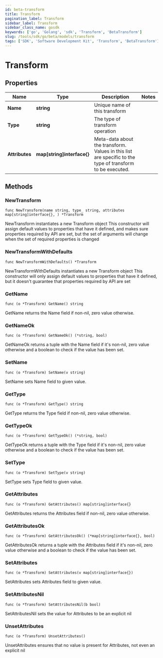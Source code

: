 ```yaml
---
id: beta-transform
title: Transform
pagination_label: Transform
sidebar_label: Transform
sidebar_class_name: gosdk
keywords: ['go', 'Golang', 'sdk', 'Transform', 'BetaTransform']
slug: /tools/sdk/go/beta/models/transform
tags: ['SDK', 'Software Development Kit', 'Transform', 'BetaTransform']
---
```


# Transform

## Properties

| Name | Type | Description | Notes |
| --- | --- | --- | --- |
| **Name** | **string** | Unique name of this transform |
| **Type** | **string** | The type of transform operation |
| **Attributes** | **map[string]interface{}** | Meta-data about the transform. Values in this list are specific to the type of transform to be executed. |

## Methods

### NewTransform

`func NewTransform(name string, type_ string, attributes map[string]interface{}, ) *Transform`

NewTransform instantiates a new Transform object This constructor will assign default values to properties that have it defined, and makes sure properties required by API are set, but the set of arguments will change when the set of required properties is changed

### NewTransformWithDefaults

`func NewTransformWithDefaults() *Transform`

NewTransformWithDefaults instantiates a new Transform object This constructor will only assign default values to properties that have it defined, but it doesn't guarantee that properties required by API are set

### GetName

`func (o *Transform) GetName() string`

GetName returns the Name field if non-nil, zero value otherwise.

### GetNameOk

`func (o *Transform) GetNameOk() (*string, bool)`

GetNameOk returns a tuple with the Name field if it's non-nil, zero value otherwise and a boolean to check if the value has been set.

### SetName

`func (o *Transform) SetName(v string)`

SetName sets Name field to given value.

### GetType

`func (o *Transform) GetType() string`

GetType returns the Type field if non-nil, zero value otherwise.

### GetTypeOk

`func (o *Transform) GetTypeOk() (*string, bool)`

GetTypeOk returns a tuple with the Type field if it's non-nil, zero value otherwise and a boolean to check if the value has been set.

### SetType

`func (o *Transform) SetType(v string)`

SetType sets Type field to given value.

### GetAttributes

`func (o *Transform) GetAttributes() map[string]interface{}`

GetAttributes returns the Attributes field if non-nil, zero value otherwise.

### GetAttributesOk

`func (o *Transform) GetAttributesOk() (*map[string]interface{}, bool)`

GetAttributesOk returns a tuple with the Attributes field if it's non-nil, zero value otherwise and a boolean to check if the value has been set.

### SetAttributes

`func (o *Transform) SetAttributes(v map[string]interface{})`

SetAttributes sets Attributes field to given value.

### SetAttributesNil

`func (o *Transform) SetAttributesNil(b bool)`

SetAttributesNil sets the value for Attributes to be an explicit nil

### UnsetAttributes

`func (o *Transform) UnsetAttributes()`

UnsetAttributes ensures that no value is present for Attributes, not even an explicit nil
